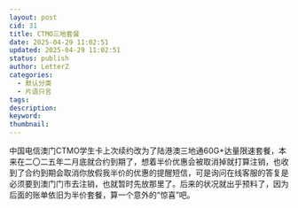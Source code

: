 ```yaml
---
layout: post
cid: 31
title: CTMO三地套餐
date: 2025-04-29 11:02:51
updated: 2025-04-29 11:02:51
status: publish
author: LetterZ
categories: 
  - 默认分类
  - 片语只言
tags: 
description: 
keyword: 
thumbnail: 
---
```



中国电信澳门CTMO学生卡上次续约改为了陆港澳三地通60G+达量限速套餐，本来在二〇二五年二月底就合约到期了，想着半价优惠会被取消掉就打算注销，也收到了合约到期会取消你放假我半价的优惠的提醒短信，可是询问在线客服的答复是必须要到澳门门市去注销，也就暂时先放那里了。后来的状况就出乎预料了，因为后面的账单依旧为半价套餐，算一个意外的“惊喜”吧。